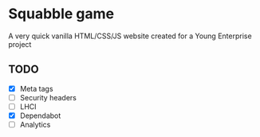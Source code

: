 # Squabble game

A very quick vanilla HTML/CSS/JS website created for a Young Enterprise project

## TODO

- [x] Meta tags
- [ ] Security headers
- [ ] LHCI
- [x] Dependabot
- [ ] Analytics
